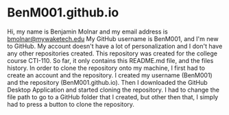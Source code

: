 # BenM001.github.io
Hi, my name is Benjamin Molnar and my email address is bmolnar@mywaketech.edu
My GitHub username is BenM001, and I'm new to GitHub. My account doesn't have a lot of personalization and I don't have any other repositories created.
This repository was created for the college course CTI-110. So far, it only contains this README.md file, and the files history.
In order to clone the repository onto my machine, I first had to create an account and the repository. I created my username (BenM001) and the repository (BenM001.github.io). Then I downloaded the GitHub Desktop Application and started cloning the repository. I had to change the file path to go to a GitHub folder that I created, but other then that, I simply had to press a button to clone the repository.